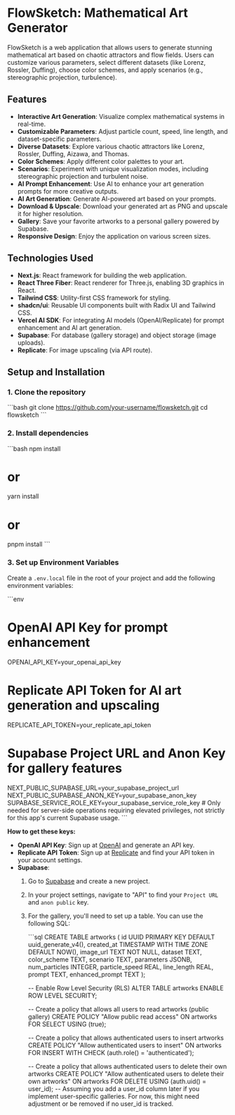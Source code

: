 # FlowSketch: Mathematical Art Generator

FlowSketch is a web application that allows users to generate stunning mathematical art based on chaotic attractors and flow fields. Users can customize various parameters, select different datasets (like Lorenz, Rossler, Duffing), choose color schemes, and apply scenarios (e.g., stereographic projection, turbulence).

## Features

- **Interactive Art Generation**: Visualize complex mathematical systems in real-time.
- **Customizable Parameters**: Adjust particle count, speed, line length, and dataset-specific parameters.
- **Diverse Datasets**: Explore various chaotic attractors like Lorenz, Rossler, Duffing, Aizawa, and Thomas.
- **Color Schemes**: Apply different color palettes to your art.
- **Scenarios**: Experiment with unique visualization modes, including stereographic projection and turbulent noise.
- **AI Prompt Enhancement**: Use AI to enhance your art generation prompts for more creative outputs.
- **AI Art Generation**: Generate AI-powered art based on your prompts.
- **Download & Upscale**: Download your generated art as PNG and upscale it for higher resolution.
- **Gallery**: Save your favorite artworks to a personal gallery powered by Supabase.
- **Responsive Design**: Enjoy the application on various screen sizes.

## Technologies Used

- **Next.js**: React framework for building the web application.
- **React Three Fiber**: React renderer for Three.js, enabling 3D graphics in React.
- **Tailwind CSS**: Utility-first CSS framework for styling.
- **shadcn/ui**: Reusable UI components built with Radix UI and Tailwind CSS.
- **Vercel AI SDK**: For integrating AI models (OpenAI/Replicate) for prompt enhancement and AI art generation.
- **Supabase**: For database (gallery storage) and object storage (image uploads).
- **Replicate**: For image upscaling (via API route).

## Setup and Installation

### 1. Clone the repository

\`\`\`bash
git clone https://github.com/your-username/flowsketch.git
cd flowsketch
\`\`\`

### 2. Install dependencies

\`\`\`bash
npm install
# or
yarn install
# or
pnpm install
\`\`\`

### 3. Set up Environment Variables

Create a `.env.local` file in the root of your project and add the following environment variables:

\`\`\`env
# OpenAI API Key for prompt enhancement
OPENAI_API_KEY=your_openai_api_key

# Replicate API Token for AI art generation and upscaling
REPLICATE_API_TOKEN=your_replicate_api_token

# Supabase Project URL and Anon Key for gallery features
NEXT_PUBLIC_SUPABASE_URL=your_supabase_project_url
NEXT_PUBLIC_SUPABASE_ANON_KEY=your_supabase_anon_key
SUPABASE_SERVICE_ROLE_KEY=your_supabase_service_role_key # Only needed for server-side operations requiring elevated privileges, not strictly for this app's current Supabase usage.
\`\`\`

**How to get these keys:**

- **OpenAI API Key**: Sign up at [OpenAI](https://platform.openai.com/) and generate an API key.
- **Replicate API Token**: Sign up at [Replicate](https://replicate.com/) and find your API token in your account settings.
- **Supabase**:
    1. Go to [Supabase](https://supabase.com/) and create a new project.
    2. In your project settings, navigate to "API" to find your `Project URL` and `anon public` key.
    3. For the gallery, you'll need to set up a table. You can use the following SQL:

        \`\`\`sql
        CREATE TABLE artworks (
          id UUID PRIMARY KEY DEFAULT uuid_generate_v4(),
          created_at TIMESTAMP WITH TIME ZONE DEFAULT NOW(),
          image_url TEXT NOT NULL,
          dataset TEXT,
          color_scheme TEXT,
          scenario TEXT,
          parameters JSONB,
          num_particles INTEGER,
          particle_speed REAL,
          line_length REAL,
          prompt TEXT,
          enhanced_prompt TEXT
        );

        -- Enable Row Level Security (RLS)
        ALTER TABLE artworks ENABLE ROW LEVEL SECURITY;

        -- Create a policy that allows all users to read artworks (public gallery)
        CREATE POLICY "Allow public read access" ON artworks FOR SELECT USING (true);

        -- Create a policy that allows authenticated users to insert artworks
        CREATE POLICY "Allow authenticated users to insert" ON artworks FOR INSERT WITH CHECK (auth.role() = 'authenticated');

        -- Create a policy that allows authenticated users to delete their own artworks
        CREATE POLICY "Allow authenticated users to delete their own artworks" ON artworks FOR DELETE USING (auth.uid() = user_id); -- Assuming you add a user_id column later if you implement user-specific galleries. For now, this might need adjustment or be removed if no user_id is tracked.

